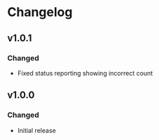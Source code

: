 # Changelog

## v1.0.1
### Changed
- Fixed status reporting showing incorrect count

## v1.0.0
### Changed
- Initial release